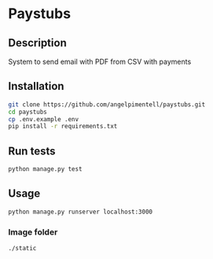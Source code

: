 # Paystubs

## Description
System to send email with PDF from CSV with payments  

## Installation
```sh
git clone https://github.com/angelpimentell/paystubs.git
cd paystubs
cp .env.example .env
pip install -r requirements.txt
```

## Run tests
```sh
python manage.py test
```

## Usage
```sh
python manage.py runserver localhost:3000 
```

### Image folder
```sh
./static
```
